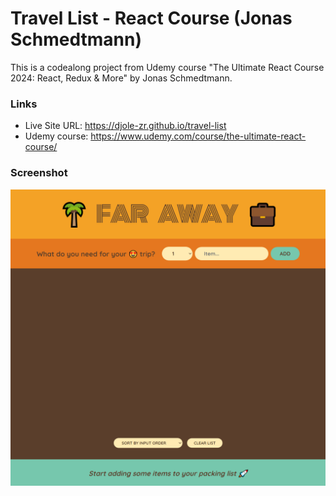 
# Travel List - React Course (Jonas Schmedtmann)

This is a codealong project from Udemy course "The Ultimate React Course 2024: React, Redux & More" by Jonas Schmedtmann.


### Links

- Live Site URL: https://djole-zr.github.io/travel-list
- Udemy course: https://www.udemy.com/course/the-ultimate-react-course/



### Screenshot

![preview-solution](Screenshot.png)


